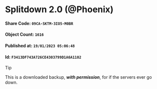 # Splitdown 2.0 (@Phoenix)

#### Share Code: ```09CA-SKTM-3IO5-M0BR```
#### Object Count: ```1616```
#### Published at: ```19/01/2023 05:06:48```
#### Id: ```F3413DF743A726CE4303799D1A6A1102```

> [!TIP]
> This is a downloaded backup, ***with permission***, for if the servers ever go down.
